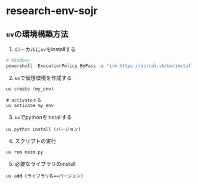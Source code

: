 # research-env-sojr
## `uv`の環境構築方法
1. ローカルに`uv`をinstallする

```powershell
# Windows
powershell -ExecutionPolicy ByPass -c "irm https://astral.sh/uv/install.ps1 | iex"
```

2. `uv`で仮想環境を作成する
```
uv create (my_env)

# activateする
uv activate my_env
```

3. `uv`でpythonをinstallする
```
uv python install (バージョン)
```

4. スクリプトの実行
```
uv run main.py
```

5. 必要なライブラリのinstall
```
uv add (ライブラリ名==バージョン)
```